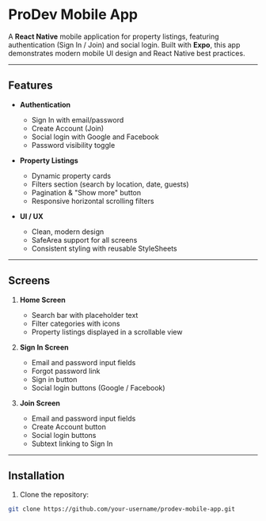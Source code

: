 # ProDev Mobile App

A **React Native** mobile application for property listings, featuring authentication (Sign In / Join) and social login. Built with **Expo**, this app demonstrates modern mobile UI design and React Native best practices.

---

## Features

- **Authentication**
  - Sign In with email/password
  - Create Account (Join)
  - Social login with Google and Facebook
  - Password visibility toggle

- **Property Listings**
  - Dynamic property cards
  - Filters section (search by location, date, guests)
  - Pagination & "Show more" button
  - Responsive horizontal scrolling filters

- **UI / UX**
  - Clean, modern design
  - SafeArea support for all screens
  - Consistent styling with reusable StyleSheets

---

## Screens

1. **Home Screen**
   - Search bar with placeholder text
   - Filter categories with icons
   - Property listings displayed in a scrollable view

2. **Sign In Screen**
   - Email and password input fields
   - Forgot password link
   - Sign in button
   - Social login buttons (Google / Facebook)

3. **Join Screen**
   - Email and password input fields
   - Create Account button
   - Social login buttons
   - Subtext linking to Sign In

---

## Installation

1. Clone the repository:

```bash
git clone https://github.com/your-username/prodev-mobile-app.git
